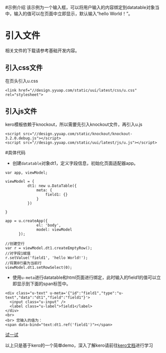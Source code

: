#示例介绍
该示例为一个输入框，可以将用户输入的内容绑定到datatable对象当中，输入的值可以在页面中立即显示，默认输入“hello World！”。

# 引入文件
相关文件的下载请参考基础开发内容。
## 引入css文件
在页头引入u.css

```
<link href="//design.yyuap.com/static/uui/latest/css/u.css" rel="stylesheet">

```
## 引入js文件

kero模板依赖于knockout，所以需要先引入knockout文件，再引入u.js

```
<script src="//design.yyuap.com/static/knockout/knockout-3.2.0.debug.js"></script>
<script src="//design.yyuap.com/static/uui/latest/js/u.js"></script>

```
#具体代码
+ 创建`datatable`对象dt1，定义字段信息，初始化页面适配器app。

```
var app, viewModel;

viewModel = {
          dt1: new u.DataTable({
              meta: {
                  field1: {}
              }
          })
          
}

app = u.createApp({
              el: 'body',
              model: viewModel
      });
      
//创建空行
var r = viewModel.dt1.createEmptyRow();
//对字段1赋值
r.setValue('field1', 'hello World!');
//将第0行最为当前行
viewModel.dt1.setRowSelect(0);

```
+ 使用`u-meta`进行datatable和html页面进行绑定，此时输入的field1的值可以立即显示到下面的span标签中。

```
<div class="u-text" u-meta='{"id":"field1","type":"u-text","data":"dt1","field":"field1"}'>
  <input class="u-input" />
  <label class="u-label">field1</label>
</div>
<br>
<br> 您输入的值为：
<span data-bind="text:dt1.ref('field1')"></span>
```
[试一试](../webIDE/index.html#/demos/quitstart/kero)

以上只是基于kero的一个简单demo，深入了解kero请前往[kero文档](http://design.yyuap.com/dist/pages/kero/overview.html)进行学习

